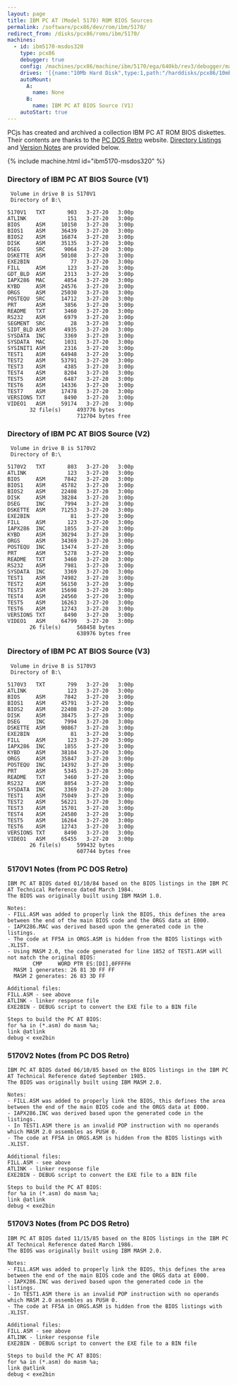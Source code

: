 ```yaml
---
layout: page
title: IBM PC AT (Model 5170) ROM BIOS Sources
permalink: /software/pcx86/dev/rom/ibm/5170/
redirect_from: /disks/pcx86/roms/ibm/5170/
machines:
  - id: ibm5170-msdos320
    type: pcx86
    debugger: true
    config: /machines/pcx86/machine/ibm/5170/ega/640kb/rev3/debugger/machine.xml
    drives: '[{name:"10Mb Hard Disk",type:1,path:"/harddisks/pcx86/10mb/MSDOS320-C400.json"}]'
    autoMount:
      A:
        name: None
      B:
        name: IBM PC AT BIOS Source (V1)
    autoStart: true
---
```


PCjs has created and archived a collection IBM PC AT ROM BIOS diskettes.  Their contents are thanks to the [PC DOS Retro](https://pcdosretro.github.io) website.  [Directory Listings](#directory-of-ibm-pc-at-bios-source-v1) and [Version Notes](#5170v1-notes-from-pc-dos-retro) are provided below.

{% include machine.html id="ibm5170-msdos320" %}

### Directory of IBM PC AT BIOS Source (V1)

     Volume in drive B is 5170V1
     Directory of B:\

    5170V1   TXT       903   3-27-20   3:00p
    ATLINK             151   3-27-20   3:00p
    BIOS     ASM     10150   3-27-20   3:00p
    BIOS1    ASM     36439   3-27-20   3:00p
    BIOS2    ASM     16874   3-27-20   3:00p
    DISK     ASM     35135   3-27-20   3:00p
    DSEG     SRC      9064   3-27-20   3:00p
    DSKETTE  ASM     50108   3-27-20   3:00p
    EXE2BIN             77   3-27-20   3:00p
    FILL     ASM       123   3-27-20   3:00p
    GDT_BLD  ASM      2313   3-27-20   3:00p
    IAPX286  MAC      4854   3-27-20   3:00p
    KYBD     ASM     24576   3-27-20   3:00p
    ORGS     ASM     25030   3-27-20   3:00p
    POSTEQU  SRC     14712   3-27-20   3:00p
    PRT      ASM      3856   3-27-20   3:00p
    README   TXT      3460   3-27-20   3:00p
    RS232    ASM      6979   3-27-20   3:00p
    SEGMENT  SRC        28   3-27-20   3:00p
    SIDT_BLD ASM      4935   3-27-20   3:00p
    SYSDATA  INC      3369   3-27-20   3:00p
    SYSDATA  MAC      1031   3-27-20   3:00p
    SYSINIT1 ASM      2316   3-27-20   3:00p
    TEST1    ASM     64948   3-27-20   3:00p
    TEST2    ASM     53791   3-27-20   3:00p
    TEST3    ASM      4385   3-27-20   3:00p
    TEST4    ASM      8204   3-27-20   3:00p
    TEST5    ASM      6487   3-27-20   3:00p
    TEST6    ASM     14336   3-27-20   3:00p
    TEST7    ASM     17478   3-27-20   3:00p
    VERSIONS TXT      8490   3-27-20   3:00p
    VIDEO1   ASM     59174   3-27-20   3:00p
           32 file(s)     493776 bytes
                          712704 bytes free

### Directory of IBM PC AT BIOS Source (V2)

     Volume in drive B is 5170V2
     Directory of B:\

    5170V2   TXT       803   3-27-20   3:00p
    ATLINK             123   3-27-20   3:00p
    BIOS     ASM      7842   3-27-20   3:00p
    BIOS1    ASM     45782   3-27-20   3:00p
    BIOS2    ASM     22408   3-27-20   3:00p
    DISK     ASM     38284   3-27-20   3:00p
    DSEG     INC      7994   3-27-20   3:00p
    DSKETTE  ASM     71253   3-27-20   3:00p
    EXE2BIN             81   3-27-20   3:00p
    FILL     ASM       123   3-27-20   3:00p
    IAPX286  INC      1855   3-27-20   3:00p
    KYBD     ASM     30294   3-27-20   3:00p
    ORGS     ASM     34369   3-27-20   3:00p
    POSTEQU  INC     13474   3-27-20   3:00p
    PRT      ASM      5278   3-27-20   3:00p
    README   TXT      3460   3-27-20   3:00p
    RS232    ASM      7981   3-27-20   3:00p
    SYSDATA  INC      3369   3-27-20   3:00p
    TEST1    ASM     74982   3-27-20   3:00p
    TEST2    ASM     56150   3-27-20   3:00p
    TEST3    ASM     15698   3-27-20   3:00p
    TEST4    ASM     24560   3-27-20   3:00p
    TEST5    ASM     16263   3-27-20   3:00p
    TEST6    ASM     12743   3-27-20   3:00p
    VERSIONS TXT      8490   3-27-20   3:00p
    VIDEO1   ASM     64799   3-27-20   3:00p
           26 file(s)     568458 bytes
                          638976 bytes free

### Directory of IBM PC AT BIOS Source (V3)

     Volume in drive B is 5170V3
     Directory of B:\

    5170V3   TXT       799   3-27-20   3:00p
    ATLINK             123   3-27-20   3:00p
    BIOS     ASM      7842   3-27-20   3:00p
    BIOS1    ASM     45791   3-27-20   3:00p
    BIOS2    ASM     22408   3-27-20   3:00p
    DISK     ASM     38475   3-27-20   3:00p
    DSEG     INC      7994   3-27-20   3:00p
    DSKETTE  ASM     90867   3-27-20   3:00p
    EXE2BIN             81   3-27-20   3:00p
    FILL     ASM       123   3-27-20   3:00p
    IAPX286  INC      1855   3-27-20   3:00p
    KYBD     ASM     38104   3-27-20   3:00p
    ORGS     ASM     35847   3-27-20   3:00p
    POSTEQU  INC     14392   3-27-20   3:00p
    PRT      ASM      5345   3-27-20   3:00p
    README   TXT      3460   3-27-20   3:00p
    RS232    ASM      8054   3-27-20   3:00p
    SYSDATA  INC      3369   3-27-20   3:00p
    TEST1    ASM     75049   3-27-20   3:00p
    TEST2    ASM     56221   3-27-20   3:00p
    TEST3    ASM     15701   3-27-20   3:00p
    TEST4    ASM     24580   3-27-20   3:00p
    TEST5    ASM     16264   3-27-20   3:00p
    TEST6    ASM     12743   3-27-20   3:00p
    VERSIONS TXT      8490   3-27-20   3:00p
    VIDEO1   ASM     65455   3-27-20   3:00p
           26 file(s)     599432 bytes
                          607744 bytes free

### 5170V1 Notes (from PC DOS Retro)

    IBM PC AT BIOS dated 01/10/84 based on the BIOS listings in the IBM PC AT Technical Reference dated March 1984.
    The BIOS was originally built using IBM MASM 1.0.
    
    Notes:
    - FILL.ASM was added to properly link the BIOS, this defines the area between the end of the main BIOS code and the ORGS data at E000.
    - IAPX286.MAC was derived based upon the generated code in the listings.
    - The code at FF5A in ORGS.ASM is hidden from the BIOS listings with .XLIST.
    - Using MASM 2.0, the code generated for line 1852 of TEST1.ASM will not match the original BIOS:
            CMP     WORD PTR ES:[DI],0FFFFH
      MASM 1 generates: 26 81 3D FF FF
      MASM 2 generates: 26 83 3D FF
    
    Additional files:
    FILL.ASM - see above
    ATLINK - linker response file
    EXE2BIN - DEBUG script to convert the EXE file to a BIN file
    
    Steps to build the PC AT BIOS:
    for %a in (*.asm) do masm %a;
    link @atlink
    debug < exe2bin

### 5170V2 Notes (from PC DOS Retro)

    IBM PC AT BIOS dated 06/10/85 based on the BIOS listings in the IBM PC AT Technical Reference dated September 1985.
    The BIOS was originally built using IBM MASM 2.0.
    
    Notes:
    - FILL.ASM was added to properly link the BIOS, this defines the area between the end of the main BIOS code and the ORGS data at E000.
    - IAPX286.INC was derived based upon the generated code in the listings.
    - In TEST1.ASM there is an invalid POP instruction with no operands which MASM 2.0 assembles as PUSH 0.
    - The code at FF5A in ORGS.ASM is hidden from the BIOS listings with .XLIST.
    
    Additional files:
    FILL.ASM - see above
    ATLINK - linker response file
    EXE2BIN - DEBUG script to convert the EXE file to a BIN file
    
    Steps to build the PC AT BIOS:
    for %a in (*.asm) do masm %a;
    link @atlink
    debug < exe2bin

### 5170V3 Notes (from PC DOS Retro)

    IBM PC AT BIOS dated 11/15/85 based on the BIOS listings in the IBM PC AT Technical Reference dated March 1986.
    The BIOS was originally built using IBM MASM 2.0.
    
    Notes:
    - FILL.ASM was added to properly link the BIOS, this defines the area between the end of the main BIOS code and the ORGS data at E000.
    - IAPX286.INC was derived based upon the generated code in the listings.
    - In TEST1.ASM there is an invalid POP instruction with no operands which MASM 2.0 assembles as PUSH 0.
    - The code at FF5A in ORGS.ASM is hidden from the BIOS listings with .XLIST.
    
    Additional files:
    FILL.ASM - see above
    ATLINK - linker response file
    EXE2BIN - DEBUG script to convert the EXE file to a BIN file
    
    Steps to build the PC AT BIOS:
    for %a in (*.asm) do masm %a;
    link @atlink
    debug < exe2bin
